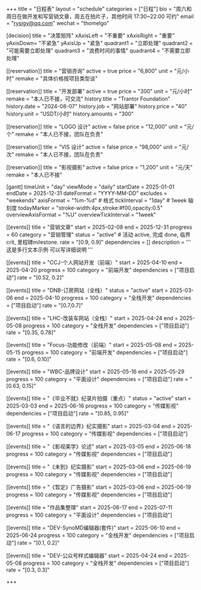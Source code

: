 +++
title = "日程表"
layout = "schedule"
categories = ["日程"]
bio = "周六和周日在做开发和写营销文章，周五在拍片子，其他时间 17:30~22:00 可约"
email = "rysigy@qq.com"
wechat = "thomelgo"

[decision]
title = "决策矩阵"
xAxisLeft = "不重要"
xAxisRight = "重要"
yAxisDown= "不紧急"
yAxisUp = "紧急"
quadrant1 = "立即处理"
quadrant2 = "可能需要立即处理"
quadrant3 = "浪费时间的事情"
quadrant4 = "不需要立即处理"

[[reservation]]
title = "营销咨询"
active = true
price = "6,800"
unit = "元/小时"
remake = "具体价格按项目类型谈"

[[reservation]]
title = "开发部署"
active = true
price = "300"
unit = "元/小时"
remake = "本人已不接，可交流"
history.title = "Trantor Foundation"
history.date = "2024-08-07"
history.job = "网站部署"
history.price = "40"
history.unit = "USDT/小时"
history.amounts = "300"

[[reservation]]
title = "LOGO 设计"
active = false
price = "12,000"
unit = "元/个"
remake = "本人已不接，团队在负责"

[[reservation]]
title = "VIS 设计"
active = false
price = "98,000"
unit = "元/次"
remake = "本人已不接，团队在负责"

[[reservation]]
title = "影视摄影"
active = false
price = "1,200"
unit = "元/天"
remake = "本人已不接"

[gantt]
timeUnit = "day"
viewMode = "daily"
startDate = 2025-01-01
endDate = 2025-12-31
dateFormat = "YYYY-MM-DD"
excludes = "weekends"
axisFormat = "%m-%d" # 格式
tickInterval = "1day"  # 1week 轴刻度
todayMarker = "stroke-width:4px,stroke:#f00,opacity:0.5"
overviewAxisFormat = "%U"
overviewTickInterval = "1week"

[[events]]
title = "营销文章"
start = 2025-02-08
end = 2025-12-31
progress = 60
category = "营销管理"
status = "active" # 活动 active, 完成 done, 临界 crit, 里程碑milestone.
rate = "[0.9, 0.9]"
dependencies = []
description = '''
这是多行文本示例
可以写详细说明
'''

[[events]]
title = "CCJ-个人网站开发（前端）"
start = 2025-04-10
end = 2025-04-20
progress = 100
category = "前端开发"
dependencies = ["项目启动"]
rate = "[0.52, 0.2]"

[[events]]
title = "DNB-订房网站（全栈）"
status = "active"
start = 2025-03-06
end = 2025-04-10
progress = 100
category = "全栈开发"
dependencies = ["项目启动"]
rate = "[0.7,0.7]"




[[events]]
title = "LHC-改装车网站（全栈）"
start = 2025-04-24
end = 2025-05-08
progress = 100
category = "全栈开发"
dependencies = ["项目启动"]
rate = "[0.35, 0.78]"

[[events]]
title = "Focus-功能修改（前端）"
start = 2025-05-08
end = 2025-05-15
progress = 100
category = "前端开发"
dependencies = ["项目启动"]
rate = "[0.6, 0.10]"

[[events]]
title = "WBC-品牌设计"
start = 2025-05-16
end = 2025-05-29
progress = 100
category = "平面设计"
dependencies = ["项目启动"]
rate = "[0.63, 0.15]"

[[events]]
title = "《毕业不就》纪录片拍摄（重点）"
status = "active"
start = 2025-03-03
end = 2025-06-16
progress = 100
category = "传媒影视"
dependencies = ["项目启动"]
rate = "[0.85, 0.95]"

[[events]]
title = "《语言的边界》纪实摄影"
start = 2025-03-04
end = 2025-06-17
progress = 100
category = "传媒影视"
dependencies = ["项目启动"]

[[events]]
title = "《影视美学》论述"
start = 2025-03-05
end = 2025-06-18
progress = 100
category = "传媒影视"
dependencies = ["项目启动"]

[[events]]
title = "《未到》纪实摄影"
start = 2025-03-06
end = 2025-06-19
progress = 100
category = "传媒影视"
dependencies = ["项目启动"]

[[events]]
title = "《暂定》广告摄影"
start = 2025-03-06
end = 2025-06-19
progress = 100
category = "传媒影视"
dependencies = ["项目启动"]

[[events]]
title = "作品集整理"
start = 2025-06-17
end = 2025-07-11
progress = 100
category = "平面设计"
dependencies = ["项目启动"]

[[events]]
title = "DEV-SynoMD编辑器(套件)"
start = 2025-06-10
end = 2025-06-24
progress = 100
category = "全栈开发"
dependencies = ["项目启动"]
rate = "[0.1, 0.2]"

[[events]]
title = "DEV-公众号样式编辑器"
start = 2025-04-24
end = 2025-05-08
progress = 100
category = "全栈开发"
dependencies = ["项目启动"]
rate = "[0.3, 0.3]"

+++
